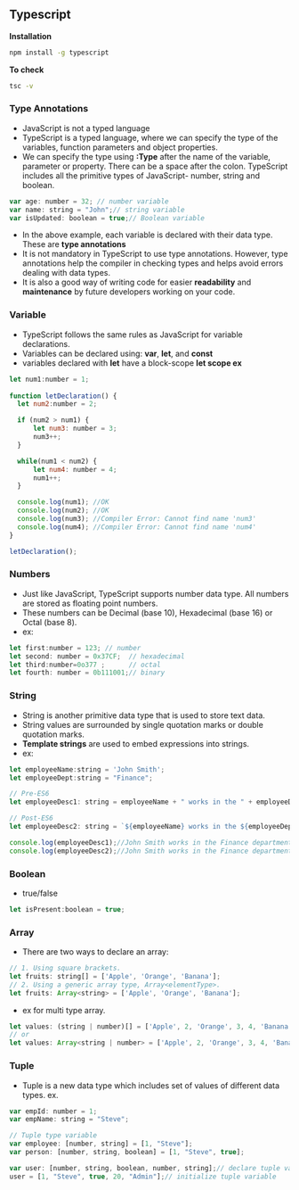 ## Typescript
 **Installation**
 
 ```cmd
 npm install -g typescript
 ```
 **To check** 
 ```cmd
 tsc -v
 ```
 ### Type Annotations 
 - JavaScript is not a typed language
 - TypeScript is a typed language, where we can specify the type of the variables, function parameters and object properties.
 - We can specify the type using **:Type** after the name of the variable, parameter or property. 
 There can be a space after the colon. TypeScript includes all the primitive types of JavaScript- number, string and boolean.
 ```js
var age: number = 32; // number variable
var name: string = "John";// string variable
var isUpdated: boolean = true;// Boolean variable
 ```
 - In the above example, each variable is declared with their data type. These are **type annotations**
 - It is not mandatory in TypeScript to use type annotations. 
 However, type annotations help the compiler in checking types and helps avoid errors dealing with data types.
 - It is also a good way of writing code for easier **readability** and **maintenance** by future developers working on your code.
 
 ### Variable
 - TypeScript follows the same rules as JavaScript for variable declarations. 
 - Variables can be declared using: **var**, **let**, and **const**
 - variables declared with **let** have a block-scope
 **let scope ex**
  ```js
  let num1:number = 1; 
    
function letDeclaration() { 
    let num2:number = 2; 

    if (num2 > num1) { 
        let num3: number = 3;
        num3++; 
    } 

    while(num1 < num2) { 
        let num4: number = 4;
        num1++;
    }

    console.log(num1); //OK
    console.log(num2); //OK 
    console.log(num3); //Compiler Error: Cannot find name 'num3'
    console.log(num4); //Compiler Error: Cannot find name 'num4'
}

letDeclaration();
```
### Numbers
- Just like JavaScript, TypeScript supports number data type. All numbers are stored as floating point numbers. 
- These numbers can be Decimal (base 10), Hexadecimal (base 16) or Octal (base 8).
- ex:
```js
let first:number = 123; // number 
let second: number = 0x37CF;  // hexadecimal
let third:number=0o377 ;      // octal
let fourth: number = 0b111001;// binary 
```

### String
- String is another primitive data type that is used to store text data. 
- String values are surrounded by single quotation marks or double quotation marks.
- **Template strings** are used to embed expressions into strings.
- ex:
```js
let employeeName:string = 'John Smith'; 
let employeeDept:string = "Finance"; 

// Pre-ES6 
let employeeDesc1: string = employeeName + " works in the " + employeeDept + " department."; 

// Post-ES6 
let employeeDesc2: string = `${employeeName} works in the ${employeeDept} department.`; 

console.log(employeeDesc1);//John Smith works in the Finance department. 
console.log(employeeDesc2);//John Smith works in the Finance department. 
```
### Boolean
- true/false
```js
let isPresent:boolean = true;
```
### Array
- There are two ways to declare an array:
```js
// 1. Using square brackets.
let fruits: string[] = ['Apple', 'Orange', 'Banana'];
// 2. Using a generic array type, Array<elementType>.
let fruits: Array<string> = ['Apple', 'Orange', 'Banana'];
```
- ex for multi type array.
```js
let values: (string | number)[] = ['Apple', 2, 'Orange', 3, 4, 'Banana']; 
// or 
let values: Array<string | number> = ['Apple', 2, 'Orange', 3, 4, 'Banana']; 
```
### Tuple
- Tuple is a new data type which includes set of values of different data types.
ex.
```js
var empId: number = 1;
var empName: string = "Steve";        

// Tuple type variable 
var employee: [number, string] = [1, "Steve"];
var person: [number, string, boolean] = [1, "Steve", true];

var user: [number, string, boolean, number, string];// declare tuple variable
user = [1, "Steve", true, 20, "Admin"];// initialize tuple variable
```

